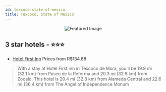 ```yaml
---
id: texcoco-state-of-mexico
title: Texcoco, State of Mexico
---
```


<center><img src="https://i.travelapi.com/hotels/12000000/11980000/11970500/11970424/968dba5f_z.jpg" alt="Featured Image" /></center>


##  3 star hotels - ⭐️⭐️⭐️

-    [Hotel First Inn](https://us.hurb.com/hotels/texcoco/hotel-first-inn-JNP-JP256927?cmp=18055) Prices from R$134.88
   > With a stay at Hotel First inn in Texcoco de Mora, you'll be 19.9 mi (32.1 km) from Paseo de la Reforma and 20.3 mi (32.6 km) from Zocalo. This hotel is 20.4 mi (32.8 km) from Alameda Central and 22.6 mi (36.4 km) from The Angel of Independence Monum
